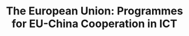 ---
abstract: null
creators:
- Segbert, Monika
date: null
document_url: https://services.phaidra.univie.ac.at/api/object/o:295027/download
grand_parent: iPRES
institutions: []
keywords:
- beijing
landing_page_url: https://phaidra.univie.ac.at/o:295027
language: eng
layout: publication
license: CC BY-SA 3.0 AT
notes_url: null
parent: iPRES 2004
publication_type: presentation
size: 70787
slides_url: null
source_name: iPRES
stream_url: null
title: 'The European Union: Programmes for EU-China Cooperation in ICT'
year: 2004
---